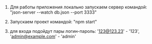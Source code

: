 
1. Для работы приложения локально запускаем сервер командой:
"json-server --watch db.json --port 3333"

2. Запускаем проект командой:
"npm start"

3. для входа подойдут пары логин-пароль:
'123@123.23' - '123',
'admin@example.com' - 'admin'
